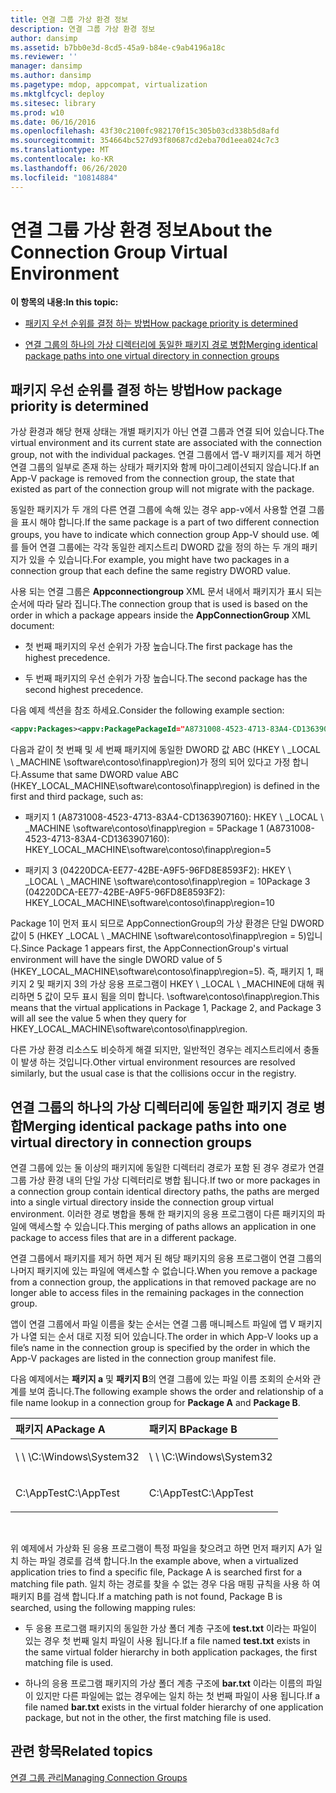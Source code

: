 ```yaml
---
title: 연결 그룹 가상 환경 정보
description: 연결 그룹 가상 환경 정보
author: dansimp
ms.assetid: b7bb0e3d-8cd5-45a9-b84e-c9ab4196a18c
ms.reviewer: ''
manager: dansimp
ms.author: dansimp
ms.pagetype: mdop, appcompat, virtualization
ms.mktglfcycl: deploy
ms.sitesec: library
ms.prod: w10
ms.date: 06/16/2016
ms.openlocfilehash: 43f30c2100fc982170f15c305b03cd338b5d8afd
ms.sourcegitcommit: 354664bc527d93f80687cd2eba70d1eea024c7c3
ms.translationtype: MT
ms.contentlocale: ko-KR
ms.lasthandoff: 06/26/2020
ms.locfileid: "10814884"
---
```

# <span data-ttu-id="7c27a-103">연결 그룹 가상 환경 정보</span><span class="sxs-lookup"><span data-stu-id="7c27a-103">About the Connection Group Virtual Environment</span></span>


**<span data-ttu-id="7c27a-104">이 항목의 내용:</span><span class="sxs-lookup"><span data-stu-id="7c27a-104">In this topic:</span></span>**

-   [<span data-ttu-id="7c27a-105">패키지 우선 순위를 결정 하는 방법</span><span class="sxs-lookup"><span data-stu-id="7c27a-105">How package priority is determined</span></span>](#bkmk-pkg-priority-deter)

-   [<span data-ttu-id="7c27a-106">연결 그룹의 하나의 가상 디렉터리에 동일한 패키지 경로 병합</span><span class="sxs-lookup"><span data-stu-id="7c27a-106">Merging identical package paths into one virtual directory in connection groups</span></span>](#bkmk-merged-root-ve-exp)

## <a href="" id="bkmk-pkg-priority-deter"></a><span data-ttu-id="7c27a-107">패키지 우선 순위를 결정 하는 방법</span><span class="sxs-lookup"><span data-stu-id="7c27a-107">How package priority is determined</span></span>


<span data-ttu-id="7c27a-108">가상 환경과 해당 현재 상태는 개별 패키지가 아닌 연결 그룹과 연결 되어 있습니다.</span><span class="sxs-lookup"><span data-stu-id="7c27a-108">The virtual environment and its current state are associated with the connection group, not with the individual packages.</span></span> <span data-ttu-id="7c27a-109">연결 그룹에서 앱-V 패키지를 제거 하면 연결 그룹의 일부로 존재 하는 상태가 패키지와 함께 마이그레이션되지 않습니다.</span><span class="sxs-lookup"><span data-stu-id="7c27a-109">If an App-V package is removed from the connection group, the state that existed as part of the connection group will not migrate with the package.</span></span>

<span data-ttu-id="7c27a-110">동일한 패키지가 두 개의 다른 연결 그룹에 속해 있는 경우 app-v에서 사용할 연결 그룹을 표시 해야 합니다.</span><span class="sxs-lookup"><span data-stu-id="7c27a-110">If the same package is a part of two different connection groups, you have to indicate which connection group App-V should use.</span></span> <span data-ttu-id="7c27a-111">예를 들어 연결 그룹에는 각각 동일한 레지스트리 DWORD 값을 정의 하는 두 개의 패키지가 있을 수 있습니다.</span><span class="sxs-lookup"><span data-stu-id="7c27a-111">For example, you might have two packages in a connection group that each define the same registry DWORD value.</span></span>

<span data-ttu-id="7c27a-112">사용 되는 연결 그룹은 **Appconnectiongroup** XML 문서 내에서 패키지가 표시 되는 순서에 따라 달라 집니다.</span><span class="sxs-lookup"><span data-stu-id="7c27a-112">The connection group that is used is based on the order in which a package appears inside the **AppConnectionGroup** XML document:</span></span>

-   <span data-ttu-id="7c27a-113">첫 번째 패키지의 우선 순위가 가장 높습니다.</span><span class="sxs-lookup"><span data-stu-id="7c27a-113">The first package has the highest precedence.</span></span>

-   <span data-ttu-id="7c27a-114">두 번째 패키지의 우선 순위가 가장 높습니다.</span><span class="sxs-lookup"><span data-stu-id="7c27a-114">The second package has the second highest precedence.</span></span>

<span data-ttu-id="7c27a-115">다음 예제 섹션을 참조 하세요.</span><span class="sxs-lookup"><span data-stu-id="7c27a-115">Consider the following example section:</span></span>

```xml
<appv:Packages><appv:PackagePackageId="A8731008-4523-4713-83A4-CD1363907160"VersionId="E889951B-7F30-418B-A69C-B37283BC0DB9"/><appv:PackagePackageId="1DC709C8-309F-4AB4-BD47-F75926D04276"VersionId="01F1943B-C778-40AD-BFAD-AC34A695DF3C"/><appv:PackagePackageId="04220DCA-EE77-42BE-A9F5-96FD8E8593F2"VersionId="E15EFFE9-043D-4C01-BC52-AD2BD1E8BAFA"/></appv:Packages>
```

<span data-ttu-id="7c27a-116">다음과 같이 첫 번째 및 세 번째 패키지에 동일한 DWORD 값 ABC (HKEY \ _LOCAL \ _MACHINE \\software\\contoso\\finapp\\region)가 정의 되어 있다고 가정 합니다.</span><span class="sxs-lookup"><span data-stu-id="7c27a-116">Assume that same DWORD value ABC (HKEY\_LOCAL\_MACHINE\\software\\contoso\\finapp\\region) is defined in the first and third package, such as:</span></span>

-   <span data-ttu-id="7c27a-117">패키지 1 (A8731008-4523-4713-83A4-CD1363907160): HKEY \ _LOCAL \ _MACHINE \\software\\contoso\\finapp\\region = 5</span><span class="sxs-lookup"><span data-stu-id="7c27a-117">Package 1 (A8731008-4523-4713-83A4-CD1363907160): HKEY\_LOCAL\_MACHINE\\software\\contoso\\finapp\\region=5</span></span>

-   <span data-ttu-id="7c27a-118">패키지 3 (04220DCA-EE77-42BE-A9F5-96FD8E8593F2): HKEY \ _LOCAL \ _MACHINE \\software\\contoso\\finapp\\region = 10</span><span class="sxs-lookup"><span data-stu-id="7c27a-118">Package 3 (04220DCA-EE77-42BE-A9F5-96FD8E8593F2): HKEY\_LOCAL\_MACHINE\\software\\contoso\\finapp\\region=10</span></span>

<span data-ttu-id="7c27a-119">Package 1이 먼저 표시 되므로 AppConnectionGroup의 가상 환경은 단일 DWORD 값이 5 (HKEY _LOCAL \ _MACHINE \\software\\contoso\\finapp\\region = 5)입니다.</span><span class="sxs-lookup"><span data-stu-id="7c27a-119">Since Package 1 appears first, the AppConnectionGroup's virtual environment will have the single DWORD value of 5 (HKEY\_LOCAL\_MACHINE\\software\\contoso\\finapp\\region=5).</span></span> <span data-ttu-id="7c27a-120">즉, 패키지 1, 패키지 2 및 패키지 3의 가상 응용 프로그램이 HKEY \ _LOCAL \ _MACHINE에 대해 쿼리하면 5 값이 모두 표시 됨을 의미 합니다. \\software\\contoso\\finapp\\region.</span><span class="sxs-lookup"><span data-stu-id="7c27a-120">This means that the virtual applications in Package 1, Package 2, and Package 3 will all see the value 5 when they query for HKEY\_LOCAL\_MACHINE\\software\\contoso\\finapp\\region.</span></span>

<span data-ttu-id="7c27a-121">다른 가상 환경 리소스도 비슷하게 해결 되지만, 일반적인 경우는 레지스트리에서 충돌이 발생 하는 것입니다.</span><span class="sxs-lookup"><span data-stu-id="7c27a-121">Other virtual environment resources are resolved similarly, but the usual case is that the collisions occur in the registry.</span></span>

## <a href="" id="bkmk-merged-root-ve-exp"></a><span data-ttu-id="7c27a-122">연결 그룹의 하나의 가상 디렉터리에 동일한 패키지 경로 병합</span><span class="sxs-lookup"><span data-stu-id="7c27a-122">Merging identical package paths into one virtual directory in connection groups</span></span>


<span data-ttu-id="7c27a-123">연결 그룹에 있는 둘 이상의 패키지에 동일한 디렉터리 경로가 포함 된 경우 경로가 연결 그룹 가상 환경 내의 단일 가상 디렉터리로 병합 됩니다.</span><span class="sxs-lookup"><span data-stu-id="7c27a-123">If two or more packages in a connection group contain identical directory paths, the paths are merged into a single virtual directory inside the connection group virtual environment.</span></span> <span data-ttu-id="7c27a-124">이러한 경로 병합을 통해 한 패키지의 응용 프로그램이 다른 패키지의 파일에 액세스할 수 있습니다.</span><span class="sxs-lookup"><span data-stu-id="7c27a-124">This merging of paths allows an application in one package to access files that are in a different package.</span></span>

<span data-ttu-id="7c27a-125">연결 그룹에서 패키지를 제거 하면 제거 된 해당 패키지의 응용 프로그램이 연결 그룹의 나머지 패키지에 있는 파일에 액세스할 수 없습니다.</span><span class="sxs-lookup"><span data-stu-id="7c27a-125">When you remove a package from a connection group, the applications in that removed package are no longer able to access files in the remaining packages in the connection group.</span></span>

<span data-ttu-id="7c27a-126">앱이 연결 그룹에서 파일 이름을 찾는 순서는 연결 그룹 매니페스트 파일에 앱 V 패키지가 나열 되는 순서 대로 지정 되어 있습니다.</span><span class="sxs-lookup"><span data-stu-id="7c27a-126">The order in which App-V looks up a file’s name in the connection group is specified by the order in which the App-V packages are listed in the connection group manifest file.</span></span>

<span data-ttu-id="7c27a-127">다음 예제에서는 **패키지 a** 및 **패키지 B**의 연결 그룹에 있는 파일 이름 조회의 순서와 관계를 보여 줍니다.</span><span class="sxs-lookup"><span data-stu-id="7c27a-127">The following example shows the order and relationship of a file name lookup in a connection group for **Package A** and **Package B**.</span></span>

<table>
<colgroup>
<col width="50%" />
<col width="50%" />
</colgroup>
<thead>
<tr class="header">
<th align="left"><span data-ttu-id="7c27a-128">패키지 A</span><span class="sxs-lookup"><span data-stu-id="7c27a-128">Package A</span></span></th>
<th align="left"><span data-ttu-id="7c27a-129">패키지 B</span><span class="sxs-lookup"><span data-stu-id="7c27a-129">Package B</span></span></th>
</tr>
</thead>
<tbody>
<tr class="odd">
<td align="left"><p><span data-ttu-id="7c27a-130">\ \ \</span><span class="sxs-lookup"><span data-stu-id="7c27a-130">C:\Windows\System32</span></span></p></td>
<td align="left"><p><span data-ttu-id="7c27a-131">\ \ \</span><span class="sxs-lookup"><span data-stu-id="7c27a-131">C:\Windows\System32</span></span></p></td>
</tr>
<tr class="even">
<td align="left"><p><span data-ttu-id="7c27a-132">C:\AppTest</span><span class="sxs-lookup"><span data-stu-id="7c27a-132">C:\AppTest</span></span></p></td>
<td align="left"><p><span data-ttu-id="7c27a-133">C:\AppTest</span><span class="sxs-lookup"><span data-stu-id="7c27a-133">C:\AppTest</span></span></p></td>
</tr>
</tbody>
</table>

 

<span data-ttu-id="7c27a-134">위 예제에서 가상화 된 응용 프로그램이 특정 파일을 찾으려고 하면 먼저 패키지 A가 일치 하는 파일 경로를 검색 합니다.</span><span class="sxs-lookup"><span data-stu-id="7c27a-134">In the example above, when a virtualized application tries to find a specific file, Package A is searched first for a matching file path.</span></span> <span data-ttu-id="7c27a-135">일치 하는 경로를 찾을 수 없는 경우 다음 매핑 규칙을 사용 하 여 패키지 B를 검색 합니다.</span><span class="sxs-lookup"><span data-stu-id="7c27a-135">If a matching path is not found, Package B is searched, using the following mapping rules:</span></span>

-   <span data-ttu-id="7c27a-136">두 응용 프로그램 패키지의 동일한 가상 폴더 계층 구조에 **test.txt** 이라는 파일이 있는 경우 첫 번째 일치 파일이 사용 됩니다.</span><span class="sxs-lookup"><span data-stu-id="7c27a-136">If a file named **test.txt** exists in the same virtual folder hierarchy in both application packages, the first matching file is used.</span></span>

-   <span data-ttu-id="7c27a-137">하나의 응용 프로그램 패키지의 가상 폴더 계층 구조에 **bar.txt** 이라는 이름의 파일이 있지만 다른 파일에는 없는 경우에는 일치 하는 첫 번째 파일이 사용 됩니다.</span><span class="sxs-lookup"><span data-stu-id="7c27a-137">If a file named **bar.txt** exists in the virtual folder hierarchy of one application package, but not in the other, the first matching file is used.</span></span>






## <span data-ttu-id="7c27a-138">관련 항목</span><span class="sxs-lookup"><span data-stu-id="7c27a-138">Related topics</span></span>


[<span data-ttu-id="7c27a-139">연결 그룹 관리</span><span class="sxs-lookup"><span data-stu-id="7c27a-139">Managing Connection Groups</span></span>](managing-connection-groups51.md)

 

 





